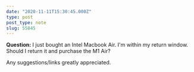 ```yaml
---
date: "2020-11-11T15:30:45.000Z"
type: post 
post_type: note
slug: 55845
---
```

**Question:** I just bought an Intel Macbook Air.  I&#39;m within my return window. Should I return it and purchase the M1 Air? 

Any suggestions/links greatly appreciated. 
